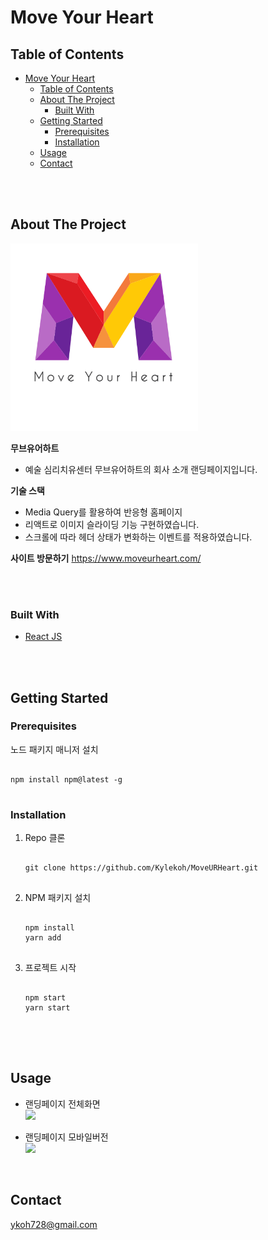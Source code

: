 # Move Your Heart

## Table of Contents

- [Move Your Heart](#move-your-heart)
  - [Table of Contents](#table-of-contents)
  - [About The Project](#about-the-project)
    - [Built With](#built-with)
  - [Getting Started](#getting-started)
    - [Prerequisites](#prerequisites)
    - [Installation](#installation)
  - [Usage](#usage)
  - [Contact](#contact)

<br/>
<br/>

## About The Project

<img src='./src/components/image/logo.png' width="300" height="300"/>
<br/>

**무브유어하트**

- 예술 심리치유센터 무브유어하트의 회사 소개 랜딩페이지입니다.

**기술 스택**

- Media Query를 활용하여 반응형 홈페이지
- 리액트로 이미지 슬라이딩 기능 구현하였습니다.
- 스크롤에 따라 헤더 상태가 변화하는 이벤트를 적용하였습니다.

**사이트 방문하기**
https://www.moveurheart.com/

<br/>
<br/>

### Built With

- [React JS](https://ko.reactjs.org/)

<br/>
<br/>

## Getting Started

### Prerequisites

노드 패키지 매니저 설치

<pre>
<code>
npm install npm@latest -g
</code>
</pre>

### Installation

1. Repo 클론

   <pre>
   <code>
   git clone https://github.com/Kylekoh/MoveURHeart.git
   </code>
   </pre>

2. NPM 패키지 설치

   <pre>
   <code>
   npm install
   yarn add
   </code>
   </pre>

3. 프로젝트 시작
   <pre>
   <code>
   npm start
   yarn start
   </code>
   </pre>

<br/>
<br/>

## Usage

- 랜딩페이지 전체화면
  <br/>
  <img src='./src/components/image/MUH_whole.gif'>
  <br/>

- 랜딩페이지 모바일버전
  <br/>
  <img src='./src/components/image/MUH_mobile.gif'>

<br/>

## Contact

<ykoh728@gmail.com>
